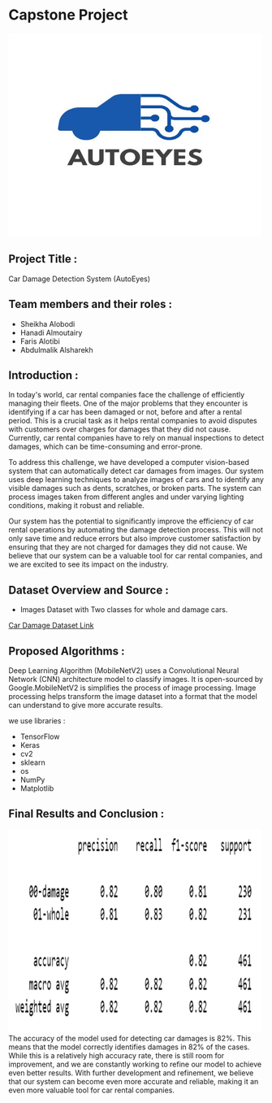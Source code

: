 # Capstone Project
<img width="500" height="400" alt="not found" src="logo.jpg">

## Project Title :
Car Damage Detection System (AutoEyes)

## Team members and their roles :
- Sheikha Alobodi 
- Hanadi Almoutairy 
- Faris Alotibi 
- Abdulmalik Alsharekh


## Introduction :
In today's world, car rental companies face the challenge of efficiently managing their fleets. One of the major problems that they encounter is identifying if a car has been damaged or not, before and after a rental period. This is a crucial task as it helps rental companies to avoid disputes with customers over charges for damages that they did not cause. Currently, car rental companies have to rely on manual inspections to detect damages, which can be time-consuming and error-prone.

To address this challenge, we have developed a computer vision-based system that can automatically detect car damages from images. Our system uses deep learning techniques to analyze images of cars and to identify any visible damages such as dents, scratches, or broken parts. The system can process images taken from different angles and under varying lighting conditions, making it robust and reliable.

Our system has the potential to significantly improve the efficiency of car rental operations by automating the damage detection process. This will not only save time and reduce errors but also improve customer satisfaction by ensuring that they are not charged for damages they did not cause. We believe that our system can be a valuable tool for car rental companies, and we are excited to see its impact on the industry.
## Dataset Overview and Source :

- Images Dataset with Two classes for whole and damage cars.

[Car Damage Dataset Link](https://www.kaggle.com/datasets/anujms/car-damage-detection)


## Proposed Algorithms :
Deep Learning Algorithm (MobileNetV2) uses a Convolutional Neural Network (CNN) architecture model to classify images. It is open-sourced by Google.MobileNetV2 is simplifies the process of image processing. Image processing helps transform the image dataset into a format that the model can understand to give more accurate results.

we use libraries :
- TensorFlow
- Keras
- cv2
- sklearn
- os
- NumPy
- Matplotlib

## Final Results and Conclusion :
<img width="500" height="400" alt="not found" src="accuracy.png">
The accuracy of the model used for detecting car damages is 82%. This means that the model correctly identifies damages in 82% of the cases. While this is a relatively high accuracy rate, there is still room for improvement, and we are constantly working to refine our model to achieve even better results. With further development and refinement, we believe that our system can become even more accurate and reliable, making it an even more valuable tool for car rental companies.

